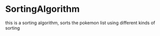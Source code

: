 # SortingAlgorithm
this is a sorting algorithm, sorts the pokemon list using different kinds of sorting
